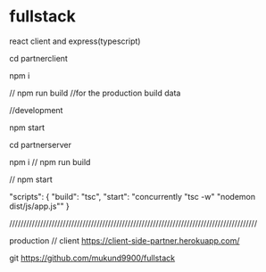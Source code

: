 # fullstack
react client and express(typescript)


cd partnerclient 

npm i

// npm run build //for the production build data

//development

npm start


cd partnerserver

npm i
//
npm run build

//
npm start 

"scripts": {
    "build": "tsc",
    "start": "concurrently \"tsc -w\" \"nodemon dist/js/app.js\""
}

////////////////////////////////////////////////////////////////////////////////////////

production
// client
https://client-side-partner.herokuapp.com/


git
https://github.com/mukund9900/fullstack




